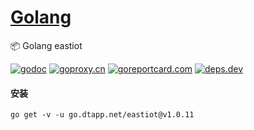 <h1>
<a href="https://www.dtapp.net/">Golang</a>
</h1>

📦 Golang eastiot

[comment]: <> (go)
[![godoc](https://pkg.go.dev/badge/go.dtapp.net/eastiot?status.svg)](https://pkg.go.dev/go.dtapp.net/eastiot)
[![goproxy.cn](https://goproxy.cn/stats/go.dtapp.net/eastiot/badges/download-count.svg)](https://goproxy.cn/stats/go.dtapp.net/eastiot)
[![goreportcard.com](https://goreportcard.com/badge/go.dtapp.net/eastiot)](https://goreportcard.com/report/go.dtapp.net/eastiot)
[![deps.dev](https://img.shields.io/badge/deps-go-red.svg)](https://deps.dev/go/go.dtapp.net%2Feastiot)

#### 安装

```shell
go get -v -u go.dtapp.net/eastiot@v1.0.11
```
